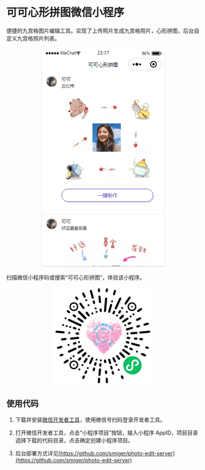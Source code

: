 # 可可心形拼图微信小程序

   便捷的九宫格图片编辑工具。实现了上传照片生成九宫格照片，心形拼图，后台自定义九宫格照片列表。

<div align="center">
<img alt="主界面" src="screenshot/2023-05-04-23-18-35.png">
</div>

   扫描微信小程序码或搜索“可可心形拼图”，体验该小程序。

<div align="center">
<img alt="可可心形拼图小程序码" src="screenshot/gh_6552faddf495_258.jpg">
</div>


## 使用代码

  1. 下载并安装[微信开发者工具](https://mp.weixin.qq.com/debug/wxadoc/dev/devtools/download.html)，使用微信号扫码登录开发者工具。

  2. 打开微信开发者工具，点击“小程序项目”按钮，输入小程序 AppID，项目目录选择下载的代码目录，点击确定创建小程序项目。

  3. 后台部署方式详见[https://github.com/smiger/photo-edit-server](https://github.com/smiger/photo-edit-server)
